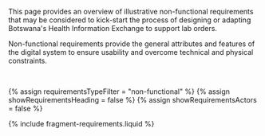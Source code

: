 <p>This page provides an overview of illustrative non-functional requirements that may be considered to kick-start the process of designing or adapting Botswana's Health Information Exchange to support lab orders.</p>

<p>Non-functional requirements provide the general attributes and features of the digital system to ensure usability and overcome technical and physical constraints.</p>

<br />

{% assign requirementsTypeFilter = "non-functional" %}
{% assign showRequirementsHeading = false %}
{% assign showRequirementsActors = false %}

{% include fragment-requirements.liquid %}